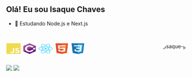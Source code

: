 ## Olá! Eu sou Isaque Chaves


- 🌱 Estudando Node.js e Next.js
 
 ##
 
<div style="display: inline_block"><br>
  <img align="center" alt="Isaque-Js" height="30" width="40" src="https://raw.githubusercontent.com/devicons/devicon/master/icons/javascript/javascript-plain.svg">
  <img align="center" alt="Isaque-Csharp" height="30" width="40" src="https://raw.githubusercontent.com/devicons/devicon/master/icons/csharp/csharp-original.svg">
  <img align="center" alt="Isaque-React" height="30" width="40" src="https://raw.githubusercontent.com/devicons/devicon/master/icons/react/react-original.svg">
  <img align="center" alt="Isaque-HTML" height="30" width="40" src="https://raw.githubusercontent.com/devicons/devicon/master/icons/html5/html5-original.svg">
  <img align="center" alt="Isaque-CSS" height="30" width="40" src="https://raw.githubusercontent.com/devicons/devicon/master/icons/css3/css3-original.svg">
  <img align="right" alt="Isaque-pic" height="150" style="border-radius:50px;" src="https://instagram.fcpq17-1.fna.fbcdn.net/v/t51.2885-19/212744737_788695528508413_3998335905645762633_n.jpg?stp=dst-jpg_s150x150&_nc_ht=instagram.fcpq17-1.fna.fbcdn.net&_nc_cat=101&_nc_ohc=bEzWZqM5c2YAX9TgksH&edm=AOQ1c0wBAAAA&ccb=7-5&oh=00_AfDBZVGmf-unX21HzfjrvnKzTJFCaiWpyo5B5S5xPeCaLQ&oe=63F6C7B9&_nc_sid=8fd12b?width=676&height=676">
</div>


##

<div>
<a href="https://www.linkedin.com/in/isaque-chaves-b12118253/" target="_blank"><img src="https://img.shields.io/badge/-LinkedIn-%230077B5?style=for-the-badge&logo=linkedin&logoColor=white" target="_blank"></a> 
  <a href = "mailto:isaquechaves10500@gmail.com"><img src="https://img.shields.io/badge/-Gmail-%23333?style=for-the-badge&logo=gmail&logoColor=white" target="_blank"></a>
  
  
</div>
